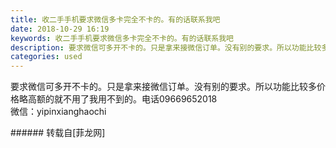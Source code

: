 ```yaml
---
title: 收二手手机要求微信多卡完全不卡的。有的话联系我吧
date: 2018-10-29 16:19
keywords: 收二手手机要求微信多卡完全不卡的。有的话联系我吧
description: 要求微信可多开不卡的。只是拿来接微信订单。没有别的要求。所以功能比较多价格略高额的就不用了我用不到的。电话09669652018微信：yipinxianghaochi
categories: used
---
```

<td class="t_f" id="postmessage_2185274">

要求微信可多开不卡的。只是拿来接微信订单。没有别的要求。所以功能比较多价格略高额的就不用了我用不到的。电话09669652018<br/>
微信：yipinxianghaochi<br/>
</td>
###### 转载自[菲龙网]